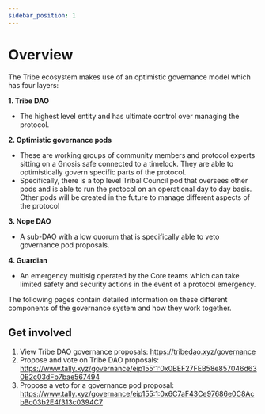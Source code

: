 ```yaml
---
sidebar_position: 1
---
```

# Overview

The Tribe ecosystem makes use of an optimistic governance model which has four layers:

**1. Tribe DAO**
- The highest level entity and has ultimate control over managing the protocol.

**2. Optimistic governance pods**
- These are working groups of community members and protocol experts sitting on a Gnosis safe connected to a timelock. They are able to optimistically govern specific parts of the protocol. 
- Specifically, there is a top level Tribal Council pod that oversees other pods and is able to run the protocol on an operational day to day basis. Other pods will be created in the future to manage different aspects of the protocol

**3. Nope DAO** 
- A sub-DAO with a low quorum that is specifically able to veto governance pod proposals.

**4. Guardian**
- An emergency multisig operated by the Core teams which can take limited safety and security actions in the event of a protocol emergency.


The following pages contain detailed information on these different components of the governance system and how they work together.

## Get involved
1. View Tribe DAO governance proposals: https://tribedao.xyz/governance
2. Propose and vote on Tribe DAO proposals: https://www.tally.xyz/governance/eip155:1:0x0BEF27FEB58e857046d630B2c03dFb7bae567494 
3. Propose a veto for a governance pod proposal: https://www.tally.xyz/governance/eip155:1:0x6C7aF43Ce97686e0C8AcbBc03b2E4f313c0394C7 




